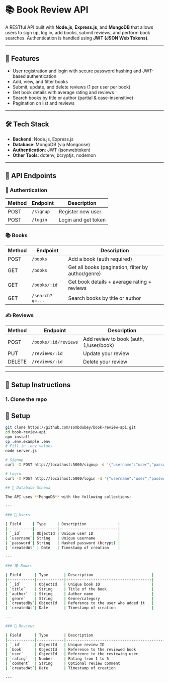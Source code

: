 # 📚 Book Review API

A RESTful API built with **Node.js**, **Express.js**, and **MongoDB** that allows users to sign up, log in, add books, submit reviews, and perform book searches. Authentication is handled using **JWT (JSON Web Tokens)**.

---

## 🚀 Features

- User registration and login with secure password hashing and JWT-based authentication
- Add, view, and filter books
- Submit, update, and delete reviews (1 per user per book)
- Get book details with average rating and reviews
- Search books by title or author (partial & case-insensitive)
- Pagination on list and reviews

---

## 🛠️ Tech Stack

- **Backend**: Node.js, Express.js
- **Database**: MongoDB (via Mongoose)
- **Authentication**: JWT (jsonwebtoken)
- **Other Tools**: dotenv, bcryptjs, nodemon

---

## 🧪 API Endpoints

### 🔐 Authentication

| Method | Endpoint       | Description        |
|--------|----------------|--------------------|
| POST   | `/signup`      | Register new user  |
| POST   | `/login`       | Login and get token |

### 📚 Books

| Method | Endpoint        | Description                                       |
|--------|------------------|---------------------------------------------------|
| POST   | `/books`         | Add a book (auth required)                        |
| GET    | `/books`         | Get all books (pagination, filter by author/genre) |
| GET    | `/books/:id`     | Get book details + average rating + reviews       |
| GET    | `/search?q=...`  | Search books by title or author                   |

### ✍️ Reviews

| Method | Endpoint                 | Description                            |
|--------|---------------------------|----------------------------------------|
| POST   | `/books/:id/reviews`      | Add review to book (auth, 1/user/book) |
| PUT    | `/reviews/:id`            | Update your review                     |
| DELETE | `/reviews/:id`            | Delete your review                     |

---

## 🔧 Setup Instructions

### 1. Clone the repo
## 🔧 Setup
```bash
git clone https://github.com/sombdubey/book-review-api.git
cd book-review-api
npm install
cp .env.example .env
# Fill in .env values
node server.js

# Signup
curl -X POST http://localhost:5000/signup -d '{"username":"user","password":"1234"}' -H "Content-Type: application/json"

# Login
curl -X POST http://localhost:5000/login -d '{"username":"user","password":"1234"}' -H "Content-Type: application/json"

## 🧾 Database Schema

The API uses **MongoDB** with the following collections:

---

### 📘 Users

| Field     | Type     | Description              |
|-----------|----------|--------------------------|
| `_id`     | ObjectId | Unique user ID           |
| `username`| String   | Unique username          |
| `password`| String   | Hashed password (bcrypt) |
| `createdAt` | Date   | Timestamp of creation    |

---

### 📚 Books

| Field      | Type       | Description                          |
|------------|------------|--------------------------------------|
| `_id`      | ObjectId   | Unique book ID                       |
| `title`    | String     | Title of the book                    |
| `author`   | String     | Author name                          |
| `genre`    | String     | Genre/category                       |
| `createdBy`| ObjectId   | Reference to the user who added it   |
| `createdAt`| Date       | Timestamp of creation                |

---

### 📝 Reviews

| Field      | Type       | Description                                  |
|------------|------------|----------------------------------------------|
| `_id`      | ObjectId   | Unique review ID                             |
| `book`     | ObjectId   | Reference to the reviewed book               |
| `user`     | ObjectId   | Reference to the reviewing user              |
| `rating`   | Number     | Rating from 1 to 5                           |
| `comment`  | String     | Optional review comment                      |
| `createdAt`| Date       | Timestamp of creation                        |

---


